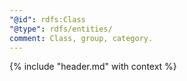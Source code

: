 ```yaml
---
"@id": rdfs:Class
"@type": rdfs/entities/
comment: Class, group, category.
---
```


{% include "header.md" with context %}
